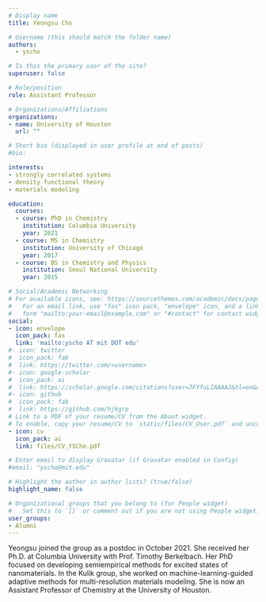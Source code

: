 ```yaml
---
# Display name
title: Yeongsu Cho

# Username (this should match the folder name)
authors:
  - yscho

# Is this the primary user of the site?
superuser: false

# Role/position
role: Assistant Professor

# Organizations/Affiliations
organizations:
- name: University of Houston
  url: ""

# Short bio (displayed in user profile at end of posts)
#bio: 

interests:
- strongly correlated systems 
- density functional theory
- materials modeling

education:
  courses:
  - course: PhD in Chemistry 
    institution: Columbia University
    year: 2021
  - course: MS in Chemistry 
    institution: University of Chicago
    year: 2017
  - course: BS in Chemistry and Physics
    institution: Seoul National University
    year: 2015

# Social/Academic Networking
# For available icons, see: https://sourcethemes.com/academic/docs/page-builder/#icons
#   For an email link, use "fas" icon pack, "envelope" icon, and a link in the
#   form "mailto:your-email@example.com" or "#contact" for contact widget.
social:
- icon: envelope
  icon_pack: fas
  link: 'mailto:yscho AT mit DOT edu'
#- icon: twitter
#  icon_pack: fab
#  link: https://twitter.com/<username>
#- icon: google-scholar
#  icon_pack: ai
#  link: https://scholar.google.com/citations?user=7FYfuLIAAAAJ&hl=en&oi=ao 
#- icon: github
#  icon_pack: fab
#  link: https://github.com/hjkgrp
# Link to a PDF of your resume/CV from the About widget.
# To enable, copy your resume/CV to `static/files/CV_User.pdf` and uncomment the lines below.
- icon: cv
  icon_pack: ai
  link: files/CV_YSCho.pdf

# Enter email to display Gravatar (if Gravatar enabled in Config)
#email: "yscho@mit.edu"

# Highlight the author in author lists? (true/false)
highlight_name: false

# Organizational groups that you belong to (for People widget)
#   Set this to `[]` or comment out if you are not using People widget.
user_groups:
- Alumni
---
```

Yeongsu joined the group as a postdoc in October 2021. She received her Ph.D. at Columbia University with Prof. Timothy Berkelbach. Her PhD focused on developing semiempirical methods for excited states of nanomaterials. In the Kulik group, she  worked on machine-learning-guided adaptive methods for multi-resolution materials modeling. She is now an Assistant Professor of Chemistry at the University of Houston.

